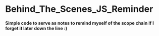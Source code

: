 # Behind_The_Scenes_JS_Reminder
#### Simple code to serve as notes to remind myself of the scope chain if I forget it later down the line :)
